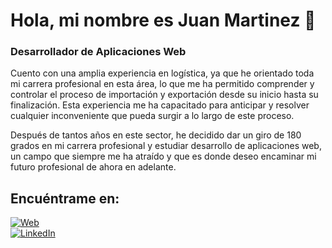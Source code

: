 # Hola, mi nombre es Juan Martinez 👋  
### Desarrollador de Aplicaciones Web

Cuento con una amplia experiencia en logística, ya que he orientado toda mi carrera profesional en esta área, lo que me ha permitido comprender y controlar el proceso de importación y exportación desde su inicio hasta su finalización. Esta experiencia me ha capacitado para anticipar y resolver cualquier inconveniente que pueda surgir a lo largo de este proceso.

Después de tantos años en este sector, he decidido dar un giro de 180 grados en mi carrera profesional y estudiar desarrollo de aplicaciones web, un campo que siempre me ha atraído y que es donde deseo encaminar mi futuro profesional de ahora en adelante.

## Encuéntrame en:

[![Web](https://img.icons8.com/material-outlined/24/000000/domain.png)](https://juangens.github.io/Juan_Martinez/)  
[![LinkedIn](https://img.icons8.com/material-outlined/24/000000/linkedin.png)](https://www.linkedin.com/in/juan-martinez-63173363/)
